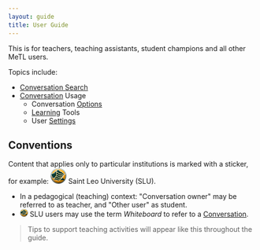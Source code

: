 ```yaml
---
layout: guide
title: User Guide
---
```


This is for teachers, teaching assistants, student champions and all other MeTL users.

Topics include:

- [Conversation Search](guide-conversation-search.html) 
- [Conversation](guide-conversation.html) Usage
  - Conversation [Options](guide-options.html)
  - [Learning](guide-learning.html) Tools
  - User [Settings](guide-settings.html)

## Conventions

Content that applies only to particular institutions is marked with a sticker, for example: 
![Saint Leo University](images/slu-32.png) Saint Leo University (SLU).

- In a pedagogical (teaching) context: "Conversation owner" may be referred to as teacher, and "Other user" as student.
- ![Saint Leo University](images/slu-16.png) SLU users may use the term *Whiteboard* to refer to a [Conversation](guide-conversation.html).

> Tips to support teaching activities will appear like this throughout the guide.

<!--
## Content

- Conversations
  - [Search](guide-conversation-search.html)
  - [Edit](guide-edit-conversation.html)
- [Conversation](guide-conversation.html)
  - [Controls](guide-controls.html) 
  - [Integrations](guide-integrations.html) 
  - [Recycle Bin](guide-recycle-bin.html) 
  - [Copy and Paste](guide-copypaste.html) 
  - [Sharing](guide-sharing.html)
  - [Word Cloud](guide-word-cloud.html)
  - [Groups](guide-groups.html)
-->